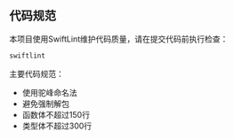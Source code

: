 ## 代码规范

本项目使用SwiftLint维护代码质量，请在提交代码前执行检查：

```bash
swiftlint
```

主要代码规范：
- 使用驼峰命名法
- 避免强制解包
- 函数体不超过150行
- 类型体不超过300行
